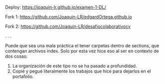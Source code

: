Deploy: https://joaquin-lr.github.io/examen-1-DL/

Fork 1: https://github.com/Joaquin-LR/edgardOrtega.github.io

Fork 2: https://github.com/Joaquin-LR/desafiocolaborativocv

.
.
.

Puede que sea una mala práctica el tener carpetas dentro de sections, que contengan archivos index. Solo por esta vez hice eso al ser en contexto de dos cosas:
1. La organización de este tipo no se ha pasado a profundidad.
2. Copié y pegué literalmente los trabajos que hice para dejarlos en el portafolio.
